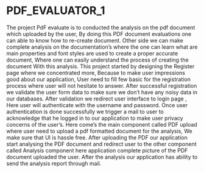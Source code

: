 # PDF_EVALUATOR_1
The project PdF evaluate is to conducted the analysis on the pdf document which uploaded by the user, By doing this PDF document evaluations one can able to know how  to re-create document. Other side we can make complete analysis on the documentation’s where the one can learn what are main properties and font styles are used to create a proper accurate document, Where one can easily understand the process of creating the document With this analysis.
This project started by designing the Register page where we concentrated more, Because to make user impressions good about our application, User need to fill few basic for the registration process where user will not hesitate to answer. After successful registration we validate the user form data to make sure we don’t have any noisy data in our databases. After validation we redirect user interface to login page , Here user will authenticate with the username and password. Once user authentication is done successfully we trigger a mail to user to acknowledge that he logged in to our application to make user privacy concerns of the user’s.
Here come’s the main component called PDF upload where user need to upload a pdf formatted document for the analysis, We make sure that UI is hassle free. After uploading the PDF our application start analysing the PDF document and redirect user to the other component called Analysis component here application complete picture of the PDF document uploaded the user. After the analysis our application has ability to send the analysis report through mail.
